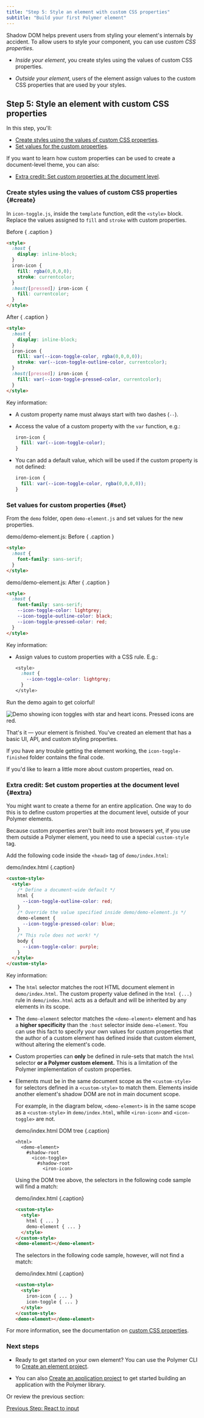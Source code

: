```yaml
---
title: "Step 5: Style an element with custom CSS properties"
subtitle: "Build your first Polymer element"
---
```


<!-- toc -->

Shadow DOM helps prevent users from styling your element's internals by accident. To allow users to style your component, you can use _custom CSS properties_. 

  * _Inside your element_, you create styles using the values of custom CSS properties.
    
  * _Outside your element_, users of the element assign values to the custom CSS properties that are used by your styles.

## Step 5: Style an element with custom CSS properties

In this step, you'll: 

* [Create styles using the values of custom CSS properties](#create).
* [Set values for the custom properties](#set).

If you want to learn how custom properties can be used to create a document-level theme, you can also:

* [Extra credit: Set custom properties at the document level](#extra).

### Create styles using the values of custom CSS properties {#create}

In `icon-toggle.js`, inside the `template` function, edit the `<style>` block. Replace the values assigned to `fill` and `stroke` with custom properties.

Before  { .caption }

```html
<style>
  :host {
    display: inline-block;
  }
  iron-icon {
    fill: rgba(0,0,0,0);
    stroke: currentcolor;
  }
  :host([pressed]) iron-icon {
    fill: currentcolor;
  }
</style>
```

After  { .caption }

```html
<style>
  :host {
    display: inline-block;
  }
  iron-icon {
    fill: var(--icon-toggle-color, rgba(0,0,0,0));
    stroke: var(--icon-toggle-outline-color, currentcolor);
  }
  :host([pressed]) iron-icon {
    fill: var(--icon-toggle-pressed-color, currentcolor);
  }
</style>
```

Key information:

  * A custom property name must always start with two dashes (`--`). 

  * Access the value of a custom property with the `var` function, e.g.:
  
    ```css
    iron-icon {
      fill: var(--icon-toggle-color);
    }
    ```
  
  * You can add a default value, which will be used if the custom property is not defined:

    ```css
    iron-icon {
      fill: var(--icon-toggle-color, rgba(0,0,0,0));
    }
    ```

### Set values for custom properties {#set}

From the `demo` folder, open `demo-element.js` and set values for the new properties.

demo/demo-element.js: Before { .caption }

```html
<style>
  :host {
    font-family: sans-serif;
  }
</style>
```

demo/demo-element.js: After { .caption }

```html
<style>
  :host {
    font-family: sans-serif;
    --icon-toggle-color: lightgrey;
    --icon-toggle-outline-color: black;
    --icon-toggle-pressed-color: red;
  }
</style>
```

Key information:

  * Assign values to custom properties with a CSS rule. E.g.: 

    ```css
    <style>
      :host {
        --icon-toggle-color: lightgrey;
      }
    </style>
    ```

Run the demo again to get colorful!

<img src="/images/3.0/first-element/toggles-styled.png" alt="Demo showing icon toggles with star and heart icons. Pressed icons are red.">

That's it — your element is finished. You've created an element that has a basic UI, API, and custom styling properties.

If you have any trouble getting the element working, the `icon-toggle-finished` folder contains the final code.

If you'd like to learn a little more about custom properties, read on.

### Extra credit: Set custom properties at the document level {#extra}

You might want to create a theme for an entire application. One way to do this is to define custom properties at the document level, outside of your Polymer elements. 

Because custom properties aren't built into most browsers yet, if you use them outside a Polymer element, you need to use a special `custom-style` tag. 

Add the following code inside the `<head>` tag of `demo/index.html`:

demo/index.html {.caption}

```html
<custom-style>
  <style>
    /* Define a document-wide default */
    html {
      --icon-toggle-outline-color: red;
    }
    /* Override the value specified inside demo/demo-element.js */
    demo-element {
      --icon-toggle-pressed-color: blue;
    }
    /* This rule does not work! */
    body {
      --icon-toggle-color: purple;
    }
  </style>
</custom-style>
```

Key information:

  * The `html` selector matches the root HTML document element in `demo/index.html`. The custom property value defined in the `html {...}` rule in `demo/index.html` acts as a default and will be inherited by any elements in its scope. 

  * The `demo-element` selector matches the `<demo-element>` element and has a **higher specificity** than the `:host` selector inside `demo-element`. You can use this fact to specify your own values for custom properties that the author of a custom element has defined inside that custom element, without altering the element's code.

  * Custom properties can **only** be defined in rule-sets that match the `html` selector **or a Polymer custom element.** This is a limitation of the Polymer implementation of custom properties. 
  
  * Elements must be in the same document scope as the `<custom-style>` for selectors defined in a `<custom-style>` to match them. Elements inside another element's shadow DOM are not in main document scope.

    For example, in the diagram below, `<demo-element>` is in the same scope as a `<custom-style>` in `demo/index.html`, while `<iron-icon>` and `<icon-toggle>` are not.

    demo/index.html DOM tree {.caption}

    ```
    <html>
      <demo-element>
        #shadow-root
          <icon-toggle>
            #shadow-root 
              <iron-icon>
    ```

    Using the DOM tree above, the selectors in the following code sample will find a match:

    demo/index.html {.caption}

    ```html
    <custom-style>
      <style>
        html { ... }
        demo-element { ... }
      </style>
    </custom-style>
    <demo-element></demo-element>
    ```

    The selectors in the following code sample, however, will not find a match: 

    demo/index.html {.caption}

    ```html
    <custom-style>
      <style>
        iron-icon { ... }
        icon-toggle { ... }
      </style>
    </custom-style>
    <demo-element></demo-element>
    ```

For more information, see the documentation on [custom CSS properties](/{{{polymer_version_dir}}}/docs/devguide/custom-css-properties).

### Next steps

*   Ready to get started on your own element? You can use the Polymer CLI to
    [Create an element project](/{{{polymer_version_dir}}}/docs/tools/polymer-cli#element).

*   You can also [Create an application project](/{{{polymer_version_dir}}}/docs/tools/create-app-polymer-cli)
    to get started building an application with the Polymer library.

Or review the previous section:

<a class="blue-button" href="step-4">
  Previous Step: React to input
</a>
